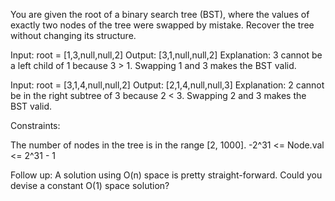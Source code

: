 You are given the root of a binary search tree (BST), where the values of exactly two nodes of the tree were swapped by mistake. Recover the tree without changing its structure.

Input: root = [1,3,null,null,2]
Output: [3,1,null,null,2]
Explanation: 3 cannot be a left child of 1 because 3 > 1. Swapping 1 and 3 makes the BST valid.

Input: root = [3,1,4,null,null,2]
Output: [2,1,4,null,null,3]
Explanation: 2 cannot be in the right subtree of 3 because 2 < 3. Swapping 2 and 3 makes the BST valid.

Constraints:

The number of nodes in the tree is in the range [2, 1000].
-2^31 <= Node.val <= 2^31 - 1

Follow up: A solution using O(n) space is pretty straight-forward. Could you devise a constant O(1) space solution?
